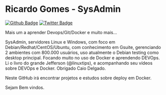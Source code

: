 
# **Ricardo Gomes** - SysAdmin

[![Github Badge](https://img.shields.io/badge/-Github-000?style=flat-square&logo=Github&logoColor=white&link=https://github.com/rgomes07)](https://github.com/rgomes07)
[![Twitter Badge](https://img.shields.io/badge/-Twitter-1ca0f1?style=flat-square&labelColor=1ca0f1&logo=twitter&logoColor=white&link=https://twitter.com/rgomes07)](https://twitter.com/rgomes07)

Mais um a aprender Devops/Git/Docker e muito mais...

SysAdmin, servidores Linux e Windows, com foco em Debian/Redhat/CentOS/Ubuntu, com conhecimento em Gsuite, gerenciando 2 ambientes com 800.000 usuários, uso atualmente o Debian testing como desktop principal.
Focando muito no uso de Docker e aprendendo DEVOps.
Li o livro do grande Jefferson (@linuxtips), e acompanhando seu vídeos sobre DEVOps e Docker.
Obrigado Caio Delgado.

Neste GitHub irá encontrar projetos e estudos sobre deploy em Docker.

Sejam Bem vindos.
